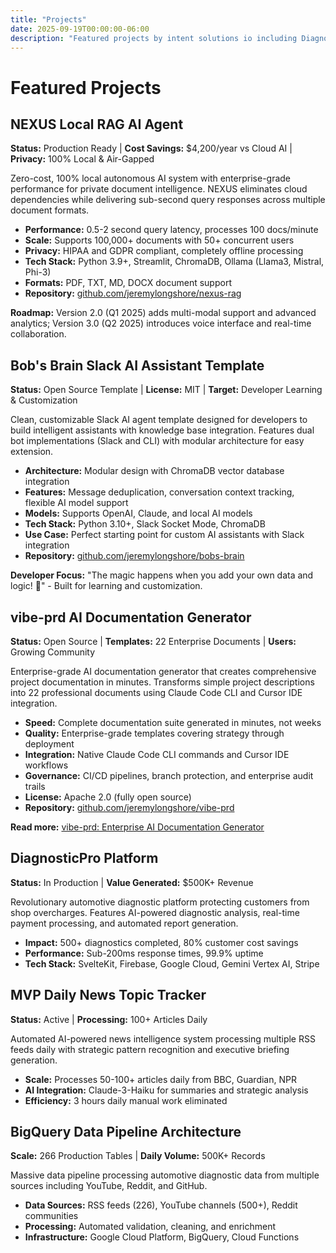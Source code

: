 ```yaml
---
title: "Projects"
date: 2025-09-19T00:00:00-06:00
description: "Featured projects by intent solutions io including DiagnosticPro platform, vibe-prd documentation generator, and more"
---
```


# Featured Projects

## NEXUS Local RAG AI Agent
**Status:** Production Ready | **Cost Savings:** $4,200/year vs Cloud AI | **Privacy:** 100% Local & Air-Gapped

Zero-cost, 100% local autonomous AI system with enterprise-grade performance for private document intelligence. NEXUS eliminates cloud dependencies while delivering sub-second query responses across multiple document formats.

- **Performance:** 0.5-2 second query latency, processes 100 docs/minute
- **Scale:** Supports 100,000+ documents with 50+ concurrent users
- **Privacy:** HIPAA and GDPR compliant, completely offline processing
- **Tech Stack:** Python 3.9+, Streamlit, ChromaDB, Ollama (Llama3, Mistral, Phi-3)
- **Formats:** PDF, TXT, MD, DOCX document support
- **Repository:** [github.com/jeremylongshore/nexus-rag](https://github.com/jeremylongshore/nexus-rag)

**Roadmap:** Version 2.0 (Q1 2025) adds multi-modal support and advanced analytics; Version 3.0 (Q2 2025) introduces voice interface and real-time collaboration.

## Bob's Brain Slack AI Assistant Template
**Status:** Open Source Template | **License:** MIT | **Target:** Developer Learning & Customization

Clean, customizable Slack AI agent template designed for developers to build intelligent assistants with knowledge base integration. Features dual bot implementations (Slack and CLI) with modular architecture for easy extension.

- **Architecture:** Modular design with ChromaDB vector database integration
- **Features:** Message deduplication, conversation context tracking, flexible AI model support
- **Models:** Supports OpenAI, Claude, and local AI models
- **Tech Stack:** Python 3.10+, Slack Socket Mode, ChromaDB
- **Use Case:** Perfect starting point for custom AI assistants with Slack integration
- **Repository:** [github.com/jeremylongshore/bobs-brain](https://github.com/jeremylongshore/bobs-brain)

**Developer Focus:** "The magic happens when you add your own data and logic! 🚀" - Built for learning and customization.

## vibe-prd AI Documentation Generator
**Status:** Open Source | **Templates:** 22 Enterprise Documents | **Users:** Growing Community

Enterprise-grade AI documentation generator that creates comprehensive project documentation in minutes. Transforms simple project descriptions into 22 professional documents using Claude Code CLI and Cursor IDE integration.

- **Speed:** Complete documentation suite generated in minutes, not weeks
- **Quality:** Enterprise-grade templates covering strategy through deployment
- **Integration:** Native Claude Code CLI commands and Cursor IDE workflows
- **Governance:** CI/CD pipelines, branch protection, and enterprise audit trails
- **License:** Apache 2.0 (fully open source)
- **Repository:** [github.com/jeremylongshore/vibe-prd](https://github.com/jeremylongshore/vibe-prd)

**Read more:** [vibe-prd: Enterprise AI Documentation Generator](/posts/vibe-prd-ai-documentation-generator-enterprise-suite/)

## DiagnosticPro Platform
**Status:** In Production | **Value Generated:** $500K+ Revenue

Revolutionary automotive diagnostic platform protecting customers from shop overcharges. Features AI-powered diagnostic analysis, real-time payment processing, and automated report generation.

- **Impact:** 500+ diagnostics completed, 80% customer cost savings
- **Performance:** Sub-200ms response times, 99.9% uptime
- **Tech Stack:** SvelteKit, Firebase, Google Cloud, Gemini Vertex AI, Stripe

## MVP Daily News Topic Tracker
**Status:** Active | **Processing:** 100+ Articles Daily

Automated AI-powered news intelligence system processing multiple RSS feeds daily with strategic pattern recognition and executive briefing generation.

- **Scale:** Processes 50-100+ articles daily from BBC, Guardian, NPR
- **AI Integration:** Claude-3-Haiku for summaries and strategic analysis
- **Efficiency:** 3 hours daily manual work eliminated

## BigQuery Data Pipeline Architecture
**Scale:** 266 Production Tables | **Daily Volume:** 500K+ Records

Massive data pipeline processing automotive diagnostic data from multiple sources including YouTube, Reddit, and GitHub.

- **Data Sources:** RSS feeds (226), YouTube channels (500+), Reddit communities
- **Processing:** Automated validation, cleaning, and enrichment
- **Infrastructure:** Google Cloud Platform, BigQuery, Cloud Functions